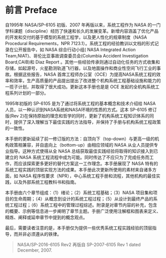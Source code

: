 # 前言 Preface

自1995年 NASA/SP-6105 初版、2007 年再版以来，系统工程作为 NASA 的一门学科课题（discipline）经历了快速和长久的发展变革。新增内容涵盖了优化产品的开发和交付的基于模型的系统工程学，以及更人性化的规章制度（NASA Procedural  Requirements，NPR 7123.1）。系统工程的经验教训以文档的形式记录在公开报告中，如 NASA 综合行动小组( NASA  Integrated  Action  Team,NIAT)、哥伦比亚事故调查委员会(Columbia Accident Investigation Board,CAIB)和 Diaz Report 。其他一些经验传承则通过自动化任务的方式收集和存储，如起源号，火星勘测轨道飞行器，以及地面操作和商业性空间飞行工业的事故。根据这些报告，NASA 首席工程师办公室（OCE）为提高NASA系统工程的效率和效率，生产高质量的产品提出提出了改进整个机构系统工程基础设施和能力的一揽子计划，并取得了很大成功。更新这本手册也是是 OCE 发起的全机构系统工程系列计划的一部分。

1995年初版的 SP-6105 是为了通过将系统工程的基本概念和技术介绍给 NASA 人员，以一种认识到NASA系统和NASA环境的性质的方式。这本 SP-6105 修订版(Rev 2)在保持原始的理念和哲学的同时，更新了机构系统工程知识体系的同时，提供了深入理解当下最佳实践的方法指导，并保持了手册与机构系统工程政策的一致性。

本手册的更新延续了前一修订版的方法：自顶向下（top-down）与更高一级的机构政策相兼容，并自底向上（bottom-up）由相应领域的 NASA 从业人员提供专业指导。这种方式使得从全 NASA 总结获取最佳实践经验将取得的知识接入到已建立的 NASA 系统工程流程中成为可能。同时传达了不应只为了完成任务而工作，而应该探索更多更好的替代方案这一工作理念。本手册展现了 NASA 特有的系统工程实践的顶层实现方法的成果。本手册此次更新所使用的素材来自诸多方面，如 NASA 程序性要求（NPR），中心系统工程手册和流程，其他机构的最佳实践，以及外部系统工程教科书和指南。

本手册由六个章节组成：（1）绪论；（2）系统工程基础；（3）NASA 项目集和项目的生命周期；（4）从概念到设计的系统工程过程；（5）从设计到最终产品的系统工程过程；（6）系统工程中的管理过程综述。附录是对章节内容的补充，包含的概要、示例等信息进一步阐明了章节主题。手册广泛使用注解框和图表来定义、精炼、阐释或延申章节中提到的概念观点。

最后，需要读者注意的是，本手册仅为提供一些优秀系统工程实践经验的顶层指导，而并非必须遵从的铁律。

>NASA/SP-2016-6105 Rev2 再版自 SP-2007-6105 Rev 1 dated December, 2007.

